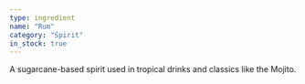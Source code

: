 ```yaml
---
type: ingredient
name: "Rum"
category: "Spirit"
in_stock: true
---
```


A sugarcane-based spirit used in tropical drinks and classics like the Mojito.
